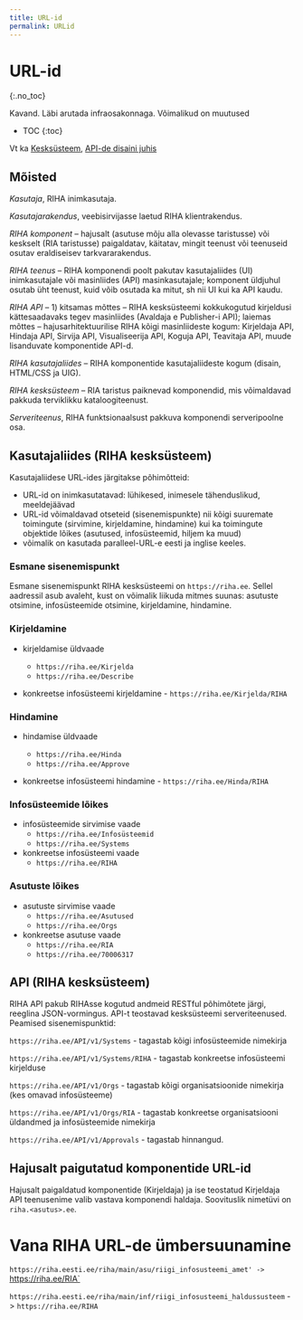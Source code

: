 ```yaml
---
title: URL-id
permalink: URLid
---
```


# URL-id
{:.no_toc}

<p class='staatus'>Kavand. Läbi arutada infraosakonnaga. Võimalikud on muutused</p>

* TOC
{:toc}

Vt ka [Kesksüsteem](Kesk), [API-de disaini juhis](https://agiil.github.io/IT/API)

## Mõisted

_Kasutaja_, RIHA inimkasutaja. 

_Kasutajarakendus_, veebisirvijasse laetud RIHA klientrakendus.

_RIHA komponent_ – hajusalt (asutuse mõju alla olevasse taristusse) või keskselt (RIA taristusse) paigaldatav, käitatav, mingit teenust või teenuseid osutav eraldiseisev tarkvararakendus.

_RIHA teenus_ – RIHA komponendi poolt pakutav kasutajaliides (UI) inimkasutajale või masinliides (API) masinkasutajale; komponent üldjuhul osutab üht teenust, kuid võib osutada ka mitut, sh nii UI kui ka API kaudu.

_RIHA API_ – 1) kitsamas mõttes – RIHA kesksüsteemi kokkukogutud kirjeldusi kättesaadavaks tegev masinliides (Avaldaja e Publisher-i API); laiemas mõttes – hajusarhitektuurilise RIHA kõigi masinliideste kogum: Kirjeldaja API, Hindaja API, Sirvija API, Visualiseerija API, Koguja API, Teavitaja API, muude lisanduvate komponentide API-d.

_RIHA kasutajaliides_ – RIHA komponentide kasutajaliideste kogum (disain, HTML/CSS ja UIG).

_RIHA kesksüsteem_ – RIA taristus paiknevad komponendid, mis võimaldavad pakkuda terviklikku kataloogiteenust.

_Serveriteenus_, RIHA funktsionaalsust pakkuva komponendi serveripoolne osa.

## Kasutajaliides (RIHA kesksüsteem)

Kasutajaliidese URL-ides järgitakse põhimõtteid:

- URL-id on inimkasutatavad: lühikesed, inimesele tähenduslikud, meeldejäävad
- URL-id võimaldavad otseteid (sisenemispunkte) nii kõigi suuremate toimingute (sirvimine, kirjeldamine, hindamine) kui ka toimingute objektide lõikes (asutused, infosüsteemid, hiljem ka muud)
- võimalik on kasutada paralleel-URL-e eesti ja inglise keeles.

### Esmane sisenemispunkt

Esmane sisenemispunkt RIHA kesksüsteemi on `https://riha.ee`. Sellel aadressil asub avaleht, kust on võimalik liikuda mitmes suunas: asutuste otsimine, infosüsteemide otsimine, kirjeldamine, hindamine.

### Kirjeldamine

- kirjeldamise üldvaade
  - `https://riha.ee/Kirjelda`
  - `https://riha.ee/Describe`

- konkreetse infosüsteemi kirjeldamine - `https://riha.ee/Kirjelda/RIHA`

###   Hindamine

- hindamise üldvaade
  - `https://riha.ee/Hinda`
  - `https://riha.ee/Approve`

- konkreetse infosüsteemi hindamine - `https://riha.ee/Hinda/RIHA`

### Infosüsteemide lõikes

- infosüsteemide sirvimise vaade
  - `https://riha.ee/Infosüsteemid`
  - `https://riha.ee/Systems`
- konkreetse infosüsteemi vaade
  - `https://riha.ee/RIHA`

### Asutuste lõikes

- asutuste sirvimise vaade
  - `https://riha.ee/Asutused`
  - `https://riha.ee/Orgs`
- konkreetse asutuse vaade
  - `https://riha.ee/RIA`
  - `https://riha.ee/70006317`

## API (RIHA kesksüsteem)

RIHA API pakub RIHAsse kogutud andmeid RESTful põhimõtete järgi, reeglina JSON-vormingus. API-t teostavad kesksüsteemi serveriteenused. Peamised sisenemispunktid:

`https://riha.ee/API/v1/Systems` - tagastab kõigi infosüsteemide nimekirja

`https://riha.ee/API/v1/Systems/RIHA` - tagastab konkreetse infosüsteemi kirjelduse

`https://riha.ee/API/v1/Orgs` - tagastab kõigi organisatsioonide nimekirja (kes omavad infosüsteeme)

`https://riha.ee/API/v1/Orgs/RIA` - tagastab konkreetse organisatsiooni üldandmed ja infosüsteemide nimekirja

`https://riha.ee/API/v1/Approvals` - tagastab hinnangud.

## Hajusalt paigutatud komponentide URL-id

Hajusalt paigaldatud komponentide (Kirjeldaja) ja ise teostatud Kirjeldaja API teenusenime valib vastava komponendi haldaja. Soovituslik nimetüvi on `riha.<asutus>.ee`.

# Vana RIHA URL-de ümbersuunamine

`https://riha.eesti.ee/riha/main/asu/riigi_infosusteemi_amet' -> `https://riha.ee/RIA`

`https://riha.eesti.ee/riha/main/inf/riigi_infosusteemi_haldussusteem` -> `https://riha.ee/RIHA`

